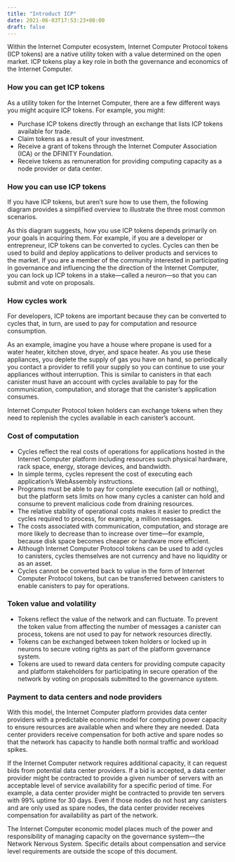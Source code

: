 ```yaml
---
title: "Introduct ICP"
date: 2021-06-03T17:53:23+08:00
draft: false
---
```


Within the Internet Computer ecosystem, Internet Computer Protocol tokens (ICP tokens) are a native utility token with a value determined on the open market. ICP tokens play a key role in both the governance and economics of the Internet Computer.

### How you can get ICP tokens

As a utility token for the Internet Computer, there are a few different ways you might acquire ICP tokens. For example, you might:

- Purchase ICP tokens directly through an exchange that lists ICP tokens available for trade.
- Claim tokens as a result of your investment.
- Receive a grant of tokens through the Internet Computer Association (ICA) or the DFINITY Foundation.
- Receive tokens as remuneration for providing computing capacity as a node provider or data center.

### How you can use ICP tokens

If you have ICP tokens, but aren’t sure how to use them, the following diagram provides a simplified overview to illustrate the three most common scenarios.

As this diagram suggests, how you use ICP tokens depends primarily on your goals in acquiring them. For example, if you are a developer or entrepreneur, ICP tokens can be converted to cycles. Cycles can then be used to build and deploy applications to deliver products and services to the market. If you are a member of the community interested in participating in governance and influencing the the direction of the Internet Computer, you can lock up ICP tokens in a stake—called a neuron—so that you can submit and vote on proposals.

### How cycles work

For developers, ICP tokens are important because they can be converted to cycles that, in turn, are used to pay for computation and resource consumption.

As an example, imagine you have a house where propane is used for a water heater, kitchen stove, dryer, and space heater. As you use these appliances, you deplete the supply of gas you have on hand, so periodically you contact a provider to refill your supply so you can continue to use your appliances without interruption. This is similar to canisters in that each canister must have an account with cycles available to pay for the communication, computation, and storage that the canister’s application consumes.

Internet Computer Protocol token holders can exchange tokens when they need to replenish the cycles available in each canister’s account.

### Cost of computation

- Cycles reflect the real costs of operations for applications hosted in the Internet Computer platform including resources such physical hardware, rack space, energy, storage devices, and bandwidth.
- In simple terms, cycles represent the cost of executing each application’s WebAssembly instructions.
- Programs must be able to pay for complete execution (all or nothing), but the platform sets limits on how many cycles a canister can hold and consume to prevent malicious code from draining resources.
- The relative stability of operational costs makes it easier to predict the cycles required to process, for example, a million messages.
- The costs associated with communication, computation, and storage are more likely to decrease than to increase over time—for example, because disk space becomes cheaper or hardware more efficient.
- Although Internet Computer Protocol tokens can be used to add cycles to canisters, cycles themselves are not currency and have no liquidity or as an asset.
- Cycles cannot be converted back to value in the form of Internet Computer Protocol tokens, but can be transferred between canisters to enable canisters to pay for operations.

### Token value and volatility

- Tokens reflect the value of the network and can fluctuate. To prevent the token value from affecting the number of messages a canister can process, tokens are not used to pay for network resources directly.
- Tokens can be exchanged between token holders or locked up in neurons to secure voting rights as part of the platform governance system.
- Tokens are used to reward data centers for providing compute capacity and platform stakeholders for participating in secure operation of the network by voting on proposals submitted to the governance system.

### Payment to data centers and node providers

With this model, the Internet Computer platform provides data center providers with a predictable economic model for computing power capacity to ensure resources are available when and where they are needed. Data center providers receive compensation for both active and spare nodes so that the network has capacity to handle both normal traffic and workload spikes.

If the Internet Computer network requires additional capacity, it can request bids from potential data center providers. If a bid is accepted, a data center provider might be contracted to provide a given number of servers with an acceptable level of service availability for a specific period of time. For example, a data center provider might be contracted to provide ten servers with 99% uptime for 30 days. Even if those nodes do not host any canisters and are only used as spare nodes, the data center provider receives compensation for availability as part of the network.

The Internet Computer economic model places much of the power and responsibility of managing capacity on the governance system—the Network Nervous System. Specific details about compensation and service level requirements are outside the scope of this document.